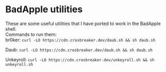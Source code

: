 # BadApple utilities
These are some useful utilities that I have ported to work in the BadApple shell. \
Commands to run them: \
br0ker:  ``curl -LO https://cdn.crosbreaker.dev/daub.sh && sh daub.sh``

Daub: ``curl -LO https://cdn.crosbreaker.dev/daub.sh && sh daub.sh``

Unkeyroll:  ``curl -LO https://cdn.crosbreaker.dev/unkeyroll.sh && sh unkeyroll.sh``
